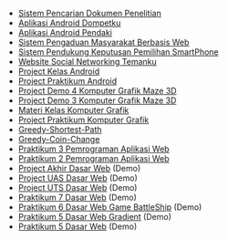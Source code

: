 * [Sistem Pencarian Dokumen Penelitian](https://wahidari.github.io/Sistem-Pencarian-Dokumen-Penelitian/)
* [Aplikasi Android Dompetku](https://wahidari.github.io/Aplikasi-Android-Dompetku/)
* [Aplikasi Android Pendaki](https://wahidari.github.io/Aplikasi-Android-Pendaki/)
* [Sistem Pengaduan Masyarakat Berbasis Web](https://wahidari.github.io/Sistem-Pengaduan-Masyarakat-Berbasis-Web/)
* [Sistem Pendukung Keputusan Pemilihan SmartPhone](https://wahidari.github.io/SPK-Pemilihan-HP/)
* [Website Social Networking Temanku](https://wahidari.github.io/Website-Social-Networking-Temanku/)
* [Project Kelas Android](https://wahidari.github.io/Project-Kelas-Android/)
* [Project Praktikum Android](https://wahidari.github.io/Project-Praktikum-Android/)
* [Project Demo 4 Komputer Grafik Maze 3D](https://wahidari.github.io/Maze-Demo-4-Komputer-Grafik/)
* [Project Demo 3 Komputer Grafik Maze 3D](https://wahidari.github.io/Maze-3D-Demo-3-Komputer-Grafik/)
* [Materi Kelas Komputer Grafik](https://wahidari.github.io/Materi-Kelas-Komputer-Grafik/)
* [Project Praktikum Komputer Grafik](https://wahidari.github.io/Praktikum-Komputer-Grafik/)
* [Greedy-Shortest-Path](https://wahidari.github.io/Greedy-Shortest-Path/)
* [Greedy-Coin-Change](https://wahidari.github.io/Greedy-Coin-Change/)
* [Praktikum 3 Pemrograman Aplikasi Web](https://wahidari.github.io/Praktikum-3-Pemrograman-Web/)
* [Praktikum 2 Pemrograman Aplikasi Web](https://wahidari.github.io/Praktikum-2-Pemrograman-Web/)
* [Project Akhir Dasar Web](https://wahidari.github.io/Project-Akhir-Dasar-Web/) (Demo)
* [Project UAS Dasar Web](https://wahidari.github.io/UAS-Dasar-Pemrograman-Web/) (Demo)
* [Project UTS Dasar Web](https://wahidari.github.io/UTS-Dasar-Pemrograman-Web/) (Demo)
* [Praktikum 7 Dasar Web](https://wahidari.github.io/Praktikum-7-Dasar-Web-Standard/) (Demo)
* [Praktikum 6 Dasar Web Game BattleShip](https://wahidari.github.io/Praktikum-6-Dasar-Web-Game-Battleship/) (Demo)
* [Praktikum 5 Dasar Web Gradient](https://wahidari.github.io/Praktikum-5-Dasar-Web-Gradient/) (Demo)
* [Praktikum 5 Dasar Web](https://wahidari.github.io/Praktikum-5-Dasar-Web-Standard/) (Demo)
